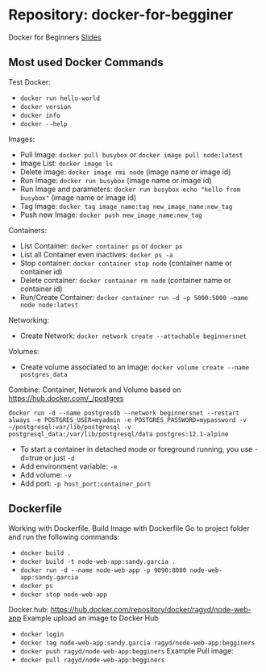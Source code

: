 # Repository: docker-for-begginer
Docker for Beginners [Slides](https://docs.google.com/presentation/d/1euIO5LdVFxdc94jRNOI4yJFAkCOkwOFL-Pkse_RohW4/edit#slide=id.p21)
## Most used Docker Commands
Test Docker:
- `docker run hello-world`
- `docker version`
- `docker info`
- `docker --help`

Images:
- Pull Image: `docker pull busybox` or `docker image pull node:latest`
- Image List: `docker image ls`
- Delete image: `docker image rmi node` (image name or image id)
- Run Image: `docker run busybox` (image name or image id)
- Run Image and parameters: `docker run busybox echo "hello from busybox"` (image name or image id)
- Tag Image: `docker tag image_name:tag new_image_name:new_tag`
- Push new Image: `docker push new_image_name:new_tag`

Containers:
- List Container: `docker container ps` or `docker ps`
- List all Container even inactives: `docker ps -a`
- Stop container: `docker container stop node` (container name or container id)
- Delete container: `docker container rm node` (container name or container id)
- Run/Create Container: `docker container run –d –p 5000:5000 –name node node:latest`

Networking:
- Create Network: `docker network create --attachable beginnersnet`

Volumes: 
- Create volume associated to an image: `docker volume create --name postgres_data`

Combine: Container, Network and Volume based on https://hub.docker.com/_/postgres

`docker run -d --name postgresdb --network beginnersnet --restart always -e POSTGRES_USER=myadmin -e POSTGRES_PASSWORD=mypassword -v ~/postgresql:var/lib/postgresql -v postgresql_data:/var/lib/postgresql/data postgres:12.1-alpine`
- To start a container in detached mode or foreground running, you use -d=true or just `-d`
- Add environment variable: `-e`
- Add volume: `-v`
- Add port: `-p host_port:container_port`

## Dockerfile
Working with Dockerfile.
Build Image with Dockerfile
Go to project folder and run the following commands:
- `docker build .`
- `docker build -t node-web-app:sandy.garcia .`
- `docker run -d --name node-web-app -p 9090:8080 node-web-app:sandy.garcia`
- `docker ps`
- `docker stop node-web-app`

Docker.hub: https://hub.docker.com/repository/docker/ragyd/node-web-app
Example upload an image to Docker Hub
- `docker login`
- `docker tag node-web-app:sandy.garcia ragyd/node-web-app:begginers`
- `docker push ragyd/node-web-app:begginers`
Example Pull image:
- `docker pull ragyd/node-web-app:begginers`
